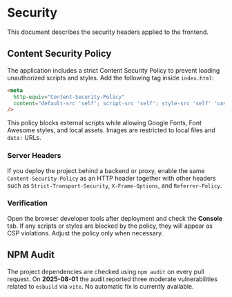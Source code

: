 # Security

This document describes the security headers applied to the frontend.

## Content Security Policy

The application includes a strict Content Security Policy to prevent loading unauthorized scripts and styles.
Add the following tag inside `index.html`:

```html
<meta
  http-equiv="Content-Security-Policy"
  content="default-src 'self'; script-src 'self'; style-src 'self' 'unsafe-inline' https://fonts.googleapis.com https://cdnjs.cloudflare.com; font-src 'self' https://fonts.gstatic.com; img-src 'self' data:; connect-src 'self'; frame-ancestors 'none'; base-uri 'self'"
/>
```

This policy blocks external scripts while allowing Google Fonts, Font Awesome styles, and local assets. Images are restricted to local files and `data:` URLs.

### Server Headers

If you deploy the project behind a backend or proxy, enable the same `Content-Security-Policy` as an HTTP header together with other headers such as `Strict-Transport-Security`, `X-Frame-Options`, and `Referrer-Policy`.

### Verification

Open the browser developer tools after deployment and check the **Console** tab. If any scripts or styles are blocked by the policy, they will appear as CSP violations. Adjust the policy only when necessary.

## NPM Audit

The project dependencies are checked using `npm audit` on every pull request. On **2025-08-01** the audit reported three moderate vulnerabilities related to `esbuild` via `vite`. No automatic fix is currently available.
